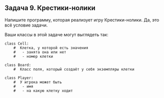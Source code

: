 ## Задача 9. Крестики-нолики
Напишите программу, которая реализует игру Крестики-нолики. Да, это всё условие задачи. 

Ваши классы в этой задаче могут выглядеть так: 
````
class Cell:
    #  Клетка, у которой есть значения
    #   - занята она или нет
    #   - номер клетки

class Board:
    #  Класс поля, который создаёт у себя экземпляры клетки

class Player:
    #  У игрока может быть
    #   - имя
    #   - на какую клетку ходит
````